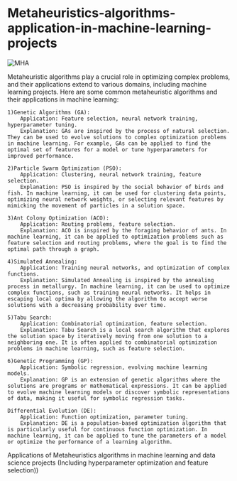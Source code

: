 # Metaheuristics-algorithms-application-in-machine-learning-projects
![MHA](https://s30.picofile.com/file/8469736792/ml_e1610553826718.jpg)

Metaheuristic algorithms play a crucial role in optimizing complex problems, and their applications extend to various domains, including machine learning projects. Here are some common metaheuristic algorithms and their applications in machine learning:

    1)Genetic Algorithms (GA):
        Application: Feature selection, neural network training, hyperparameter tuning.
        Explanation: GAs are inspired by the process of natural selection. They can be used to evolve solutions to complex optimization problems in machine learning. For example, GAs can be applied to find the optimal set of features for a model or tune hyperparameters for improved performance.

    2)Particle Swarm Optimization (PSO):
        Application: Clustering, neural network training, feature selection.
        Explanation: PSO is inspired by the social behavior of birds and fish. In machine learning, it can be used for clustering data points, optimizing neural network weights, or selecting relevant features by mimicking the movement of particles in a solution space.

    3)Ant Colony Optimization (ACO):
        Application: Routing problems, feature selection.
        Explanation: ACO is inspired by the foraging behavior of ants. In machine learning, it can be applied to optimization problems such as feature selection and routing problems, where the goal is to find the optimal path through a graph.

    4)Simulated Annealing:
        Application: Training neural networks, and optimization of complex functions.
        Explanation: Simulated Annealing is inspired by the annealing process in metallurgy. In machine learning, it can be used to optimize complex functions, such as training neural networks. It helps in escaping local optima by allowing the algorithm to accept worse solutions with a decreasing probability over time.

    5)Tabu Search:
        Application: Combinatorial optimization, feature selection.
        Explanation: Tabu Search is a local search algorithm that explores the solution space by iteratively moving from one solution to a neighboring one. It is often applied to combinatorial optimization problems in machine learning, such as feature selection.

    6)Genetic Programming (GP):
        Application: Symbolic regression, evolving machine learning models.
        Explanation: GP is an extension of genetic algorithms where the solutions are programs or mathematical expressions. It can be applied to evolve machine learning models or discover symbolic representations of data, making it useful for symbolic regression tasks.

    Differential Evolution (DE):
        Application: Function optimization, parameter tuning.
        Explanation: DE is a population-based optimization algorithm that is particularly useful for continuous function optimization. In machine learning, it can be applied to tune the parameters of a model or optimize the performance of a learning algorithm.
Applications of Metaheuristics algorithms  in machine learning and data science projects (Including hyperparameter optimization and feature selection))
